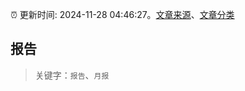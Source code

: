 :alarm_clock: 更新时间: 2024-11-28 04:46:27。[文章来源](/README.md)、[文章分类](/TAGS.md)

## 报告


> 关键字：`报告`、`月报`



